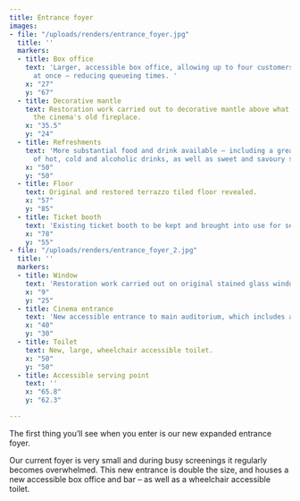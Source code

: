 ```yaml
---
title: Entrance foyer
images:
- file: "/uploads/renders/entrance_foyer.jpg"
  title: ''
  markers:
  - title: Box office
    text: 'Larger, accessible box office, allowing up to four customers to be served
      at once – reducing queueing times. '
    x: "27"
    y: "67"
  - title: Decorative mantle
    text: Restoration work carried out to decorative mantle above what used to be
      the cinema's old fireplace.
    x: "35.5"
    y: "24"
  - title: Refreshments
    text: 'More substantial food and drink available – including a greater variety
      of hot, cold and alcoholic drinks, as well as sweet and savoury snacks. '
    x: "50"
    y: "50"
  - title: Floor
    text: Original and restored terrazzo tiled floor revealed.
    x: "57"
    y: "85"
  - title: Ticket booth
    text: 'Existing ticket booth to be kept and brought into use for select shows. '
    x: "78"
    y: "55"
- file: "/uploads/renders/entrance_foyer_2.jpg"
  title: ''
  markers:
  - title: Window
    text: 'Restoration work carried out on original stained glass window. '
    x: "9"
    y: "25"
  - title: Cinema entrance
    text: 'New accessible entrance to main auditorium, which includes acoustic lobby. '
    x: "40"
    y: "30"
  - title: Toilet
    text: New, large, wheelchair accessible toilet.
    x: "50"
    y: "50"
  - title: Accessible serving point
    text: ''
    x: "65.8"
    y: "62.3"

---
```

The first thing you’ll see when you enter is our new expanded entrance foyer.

Our current foyer is very small and during busy screenings it regularly becomes overwhelmed. This new entrance is double the size, and houses a new accessible box office and bar – as well as a wheelchair accessible toilet.